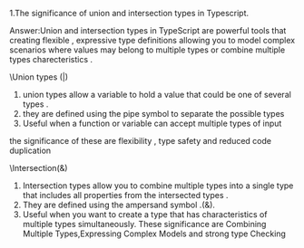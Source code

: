 
1.The significance of union and intersection types in Typescript.

Answer:Union and intersection types in TypeScript are powerful tools that creating flexible , expressive type definitions allowing you to model complex scenarios where values may belong to multiple types or combine multiple types charecteristics .


\\Union types (|)
1. union types allow a variable to hold a value that could be one of several types .
2. they are defined using the pipe symbol to separate the possible types
3. Useful when a function or variable can accept multiple types of input

the significance of these are flexibility , type safety and reduced code duplication 

\\Intersection(&)
1. Intersection types allow you to combine multiple types into a single type that includes all properties from the intersected types .
2. They are defined using the ampersand symbol .(&).
3. Useful when you want to create a type that has characteristics of multiple types simultaneously.
These significance are Combining Multiple Types,Expressing Complex Models and strong type Checking